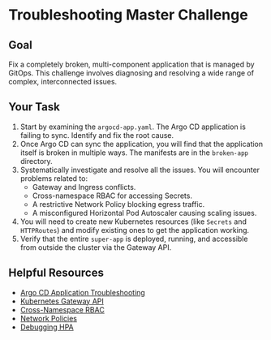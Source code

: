 # Troubleshooting Master Challenge

## Goal

Fix a completely broken, multi-component application that is managed by
GitOps. This challenge involves diagnosing and resolving a wide range of
complex, interconnected issues.

## Your Task

1.  Start by examining the `argocd-app.yaml`. The Argo CD application is
    failing to sync. Identify and fix the root cause.
2.  Once Argo CD can sync the application, you will find that the
    application itself is broken in multiple ways. The manifests are in the
    `broken-app` directory.
3.  Systematically investigate and resolve all the issues. You will
    encounter problems related to:
    *   Gateway and Ingress conflicts.
    *   Cross-namespace RBAC for accessing Secrets.
    *   A restrictive Network Policy blocking egress traffic.
    *   A misconfigured Horizontal Pod Autoscaler causing scaling issues.
4.  You will need to create new Kubernetes resources (like `Secrets` and
    `HTTPRoutes`) and modify existing ones to get the application working.
5.  Verify that the entire `super-app` is deployed, running, and accessible
    from outside the cluster via the Gateway API.

## Helpful Resources

*   [Argo CD Application Troubleshooting](https://argo-cd.readthedocs.io/en/stable/user-guide/troubleshooting/)
*   [Kubernetes Gateway API](https://gateway-api.sigs.k8s.io/)
*   [Cross-Namespace RBAC](https://kubernetes.io/docs/reference/access-authn-authz/rbac/#role-binding-and-cluster-role-binding)
*   [Network Policies](https://kubernetes.io/docs/concepts/services-networking/network-policies/)
*   [Debugging HPA](https://kubernetes.io/docs/tasks/run-application/horizontal-pod-autoscale/#troubleshooting)
